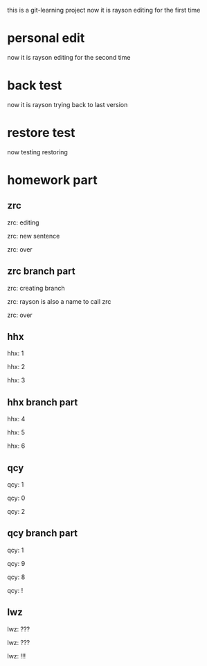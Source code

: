 this is a git-learning project
now it is rayson editing for the first time
# personal edit
now it is rayson editing for the second time
# back test
now it is rayson trying back to last version
# restore test
now testing restoring
# homework part
## zrc
zrc: editing 

zrc: new sentence 

zrc: over 

## zrc branch part
zrc: creating branch 

zrc: rayson is also a name to call zrc

zrc: over 

## hhx
hhx: 1

hhx: 2

hhx: 3

## hhx branch part
hhx: 4

hhx: 5

hhx: 6

## qcy
qcy: 1

qcy: 0

qcy: 2

## qcy branch part
qcy: 1

qcy: 9

qcy: 8

qcy: !
## lwz
lwz: ???

lwz: ???

lwz: !!!
